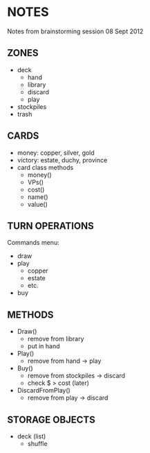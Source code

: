 NOTES
=====
Notes from brainstorming session 08 Sept 2012

ZONES
-----
* deck
  * hand
  * library
  * discard
  * play
* stockpiles
* trash

CARDS
-----
* money: copper, silver, gold
* victory: estate, duchy, province
* card class methods
  * money()
  * VPs()
  * cost()
  * name()
  * value()

TURN OPERATIONS
---------------
Commands menu: 
* draw
* play
  * copper
  * estate
  * etc.  
* buy  

METHODS
-------
* Draw()
  * remove from library
  * put in hand
* Play()
  * remove from hand -> play
* Buy()
  * remove from stockpiles -> discard
  * check $ > cost (later)
* DiscardFromPlay()
  * remove from play -> discard

STORAGE OBJECTS
---------------
* deck (list)
  * shuffle



